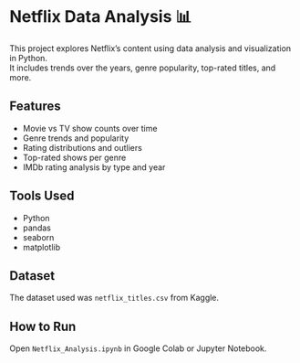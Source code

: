 # Netflix Data Analysis 📊

This project explores Netflix’s content using data analysis and visualization in Python.  
It includes trends over the years, genre popularity, top-rated titles, and more.

## Features
- Movie vs TV show counts over time
- Genre trends and popularity
- Rating distributions and outliers
- Top-rated shows per genre
- IMDb rating analysis by type and year

## Tools Used
- Python
- pandas
- seaborn
- matplotlib

## Dataset
The dataset used was `netflix_titles.csv` from Kaggle.

## How to Run
Open `Netflix_Analysis.ipynb` in Google Colab or Jupyter Notebook.
